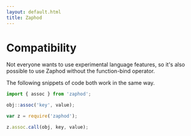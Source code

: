 ```yaml
---
layout: default.html
title: Zaphod
---
```


# Compatibility

Not everyone wants to use experimental language features, so it's also possible to use Zaphod without the function-bind operator.

The following snippets of code both work in the same way.

```js
import { assoc } from 'zaphod';

obj::assoc('key', value);
```

```js
var z = require('zaphod');

z.assoc.call(obj, key, value);
```

